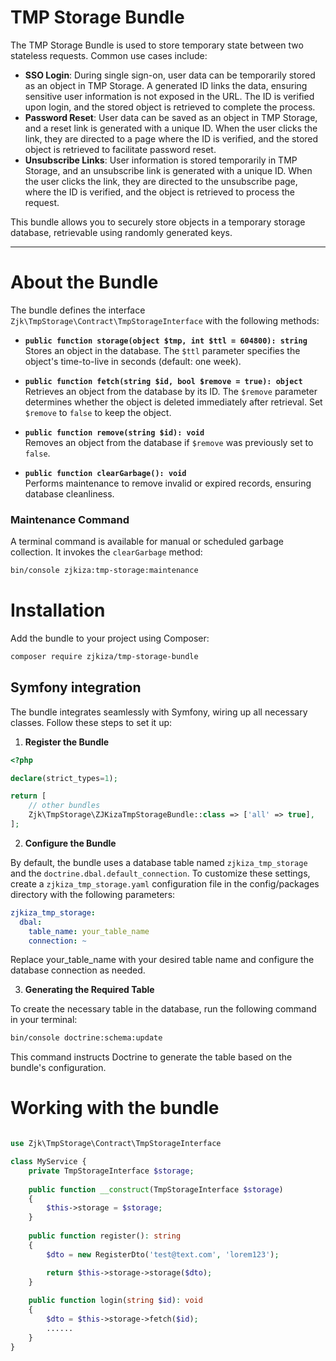 # TMP Storage Bundle

The TMP Storage Bundle is used to store temporary state between two stateless requests. Common use cases include:

- **SSO Login**: During single sign-on, user data can be temporarily stored as an object in TMP Storage. A generated ID links the data, ensuring sensitive user information is not exposed in the URL. The ID is verified upon login, and the stored object is retrieved to complete the process.
- **Password Reset**: User data can be saved as an object in TMP Storage, and a reset link is generated with a unique ID. When the user clicks the link, they are directed to a page where the ID is verified, and the stored object is retrieved to facilitate password reset.
- **Unsubscribe Links**: User information is stored temporarily in TMP Storage, and an unsubscribe link is generated with a unique ID. When the user clicks the link, they are directed to the unsubscribe page, where the ID is verified, and the object is retrieved to process the request.

This bundle allows you to securely store objects in a temporary storage database, retrievable using randomly generated keys.

---

# About the Bundle

The bundle defines the interface `Zjk\TmpStorage\Contract\TmpStorageInterface` with the following methods:

- **`public function storage(object $tmp, int $ttl = 604800): string`**  
  Stores an object in the database. The `$ttl` parameter specifies the object's time-to-live in seconds (default: one week).

- **`public function fetch(string $id, bool $remove = true): object`**  
  Retrieves an object from the database by its ID. The `$remove` parameter determines whether the object is deleted immediately after retrieval. Set `$remove` to `false` to keep the object.

- **`public function remove(string $id): void`**  
  Removes an object from the database if `$remove` was previously set to `false`.

- **`public function clearGarbage(): void`**  
  Performs maintenance to remove invalid or expired records, ensuring database cleanliness.

### Maintenance Command

A terminal command is available for manual or scheduled garbage collection. It invokes the `clearGarbage` method:

```bash
bin/console zjkiza:tmp-storage:maintenance
```

# Installation

Add the bundle to your project using Composer:

```bash
composer require zjkiza/tmp-storage-bundle
```

## Symfony integration

The bundle integrates seamlessly with Symfony, wiring up all necessary classes. Follow these steps to set it up:

1. **Register the Bundle**

```php
<?php

declare(strict_types=1);

return [
    // other bundles
    Zjk\TmpStorage\ZJKizaTmpStorageBundle::class => ['all' => true],
];

```

2. **Configure the Bundle**

By default, the bundle uses a database table named `zjkiza_tmp_storage` and the `doctrine.dbal.default_connection`. To customize these settings, create a `zjkiza_tmp_storage.yaml` configuration file in the config/packages directory with the following parameters:

```yaml
zjkiza_tmp_storage:
  dbal:
    table_name: your_table_name
    connection: ~

```
Replace your_table_name with your desired table name and configure the database connection as needed.


3. **Generating the Required Table**

To create the necessary table in the database, run the following command in your terminal:

```bash
bin/console doctrine:schema:update
```
This command instructs Doctrine to generate the table based on the bundle's configuration.




# Working with the bundle

```php

use Zjk\TmpStorage\Contract\TmpStorageInterface

class MyService {
    private TmpStorageInterface $storage;
    
    public function __construct(TmpStorageInterface $storage) 
    {
        $this->storage = $storage;
    }
    
    public function register(): string
    {
        $dto = new RegisterDto('test@text.com', 'lorem123');

        return $this->storage->storage($dto);
    }
    
    public function login(string $id): void
    {
        $dto = $this->storage->fetch($id);
        ......
    }
}
```

